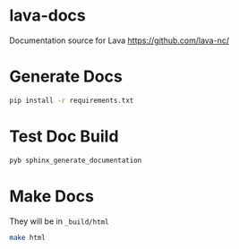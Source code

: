 # lava-docs
Documentation source for Lava https://github.com/lava-nc/

# Generate Docs
```bash
pip install -r requirements.txt
```
# Test Doc Build
```bash
pyb sphinx_generate_documentation
```

# Make Docs
They will be in `_build/html`
```bash
make html
```
